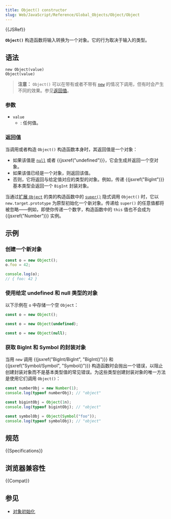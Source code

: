 ```yaml
---
title: Object() constructor
slug: Web/JavaScript/Reference/Global_Objects/Object/Object
---
```


{{JSRef}}

**`Object()`** 构造函数将输入转换为一个对象。它的行为取决于输入的类型。

## 语法

```js-nolint
new Object(value)
Object(value)
```

> **注意：** `Object()` 可以在带有或者不带有 [`new`](/zh-CN/docs/Web/JavaScript/Reference/Operators/new) 的情况下调用，但有时会产生不同的效果。参见[返回值](#返回值)。

### 参数

- `value`
  - : 任何值。

### 返回值

当调用或者构造 `Object()` 构造函数本身时，其返回值是一个对象：

- 如果该值是 [`null`](/zh-CN/docs/Web/JavaScript/Reference/Operators/null) 或者 {{jsxref("undefined")}}，它会生成并返回一个空对象。
- 如果该值已经是一个对象，则返回该值。
- 否则，它将返回与给定值对应的类型的对象。例如，传递 {{jsxref("BigInt")}} 基本类型会返回一个 `BigInt` 封装对象。

当通过[扩展 `Object`](/zh-CN/docs/Web/JavaScript/Reference/Classes/extends#扩展对象) 的类的构造函数中的 [`super()`](/zh-CN/docs/Web/JavaScript/Reference/Operators/super) 隐式调用 `Object()` 时，它以 `new.target.prototype` 为原型初始化一个新对象。传递给 `super()` 的任意值都将被忽略——例如，即使你传递一个数字，构造函数中的 `this` 值也不会成为 {{jsxref("Number")}} 实例。

## 示例

### 创建一个新对象

```js
const o = new Object();
o.foo = 42;

console.log(o);
// { foo: 42 }
```

### 使用给定 undefined 和 null 类型的对象

以下示例在 `o` 中存储一个空 `Object`：

```js
const o = new Object();
```

```js
const o = new Object(undefined);
```

```js
const o = new Object(null);
```

### 获取 BigInt 和 Symbol 的封装对象

当用 `new` 调用 {{jsxref("BigInt/BigInt", "BigInt()")}} 和 {{jsxref("Symbol/Symbol", "Symbol()")}} 构造函数时会抛出一个错误，以阻止创建封装对象而不是基本类型值的常见错误。为这些类型创建封装对象的唯一方法是使用它们调用 `Object()`：

```js
const numberObj = new Number(1);
console.log(typeof numberObj); // "object"

const bigintObj = Object(1n);
console.log(typeof bigintObj); // "object"

const symbolObj = Object(Symbol("foo"));
console.log(typeof symbolObj); // "object"
```

## 规范

{{Specifications}}

## 浏览器兼容性

{{Compat}}

## 参见

- [对象初始化](/zh-CN/docs/Web/JavaScript/Reference/Operators/Object_initializer)
